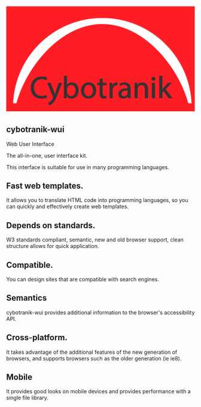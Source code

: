 # ![Logo](media/logo.png)

## cybotranik-wui

Web User Interface

The all-in-one, user interface kit.

This interface is suitable for use in many programming languages.

## Fast web templates.

It allows you to translate HTML code into programming languages, so you can quickly and effectively create web templates.

## Depends on standards.

W3 standards compliant, semantic, new and old browser support, clean structure allows for quick application.

## Compatible.

You can design sites that are compatible with search engines.

## Semantics

cybotranik-wui provides additional information to the browser's accessibility API.

## Cross-platform.

It takes advantage of the additional features of the new generation of browsers, and supports browsers such as the older generation (ie ie8).

## Mobile

It provides good looks on mobile devices and provides performance with a single file library.